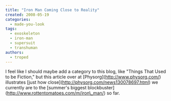 ```yaml
---
title: "Iron Man Coming Close to Reality"
created: 2008-05-19
categories: 
  - made-you-look
tags: 
  - exoskeleton
  - iron-man
  - supersuit
  - transhuman
authors: 
  - troped
---
```


I feel like I should maybe add a category to this blog, like "Things That Used to be Fiction," but this article over at \[Physorg\](http://www.physorg.com/) illustrates \[just how close\](http://physorg.com/news130078697.html) we currently are to the \[summer's biggest blockbuster\](http://www.rottentomatoes.com/m/iron\_man/) so far.

